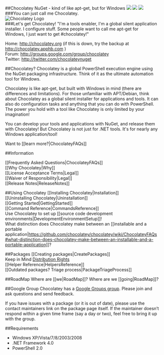 ##Chocolatey NuGet - kind of like apt-get, but for Windows [![](http://img.shields.io/gittip/Chocolatey.svg)](https://www.gittip.com/Chocolatey/) [![](http://img.shields.io/chocolatey/dt/chocolatey.svg)](http://chocolatey.org/packages/chocolatey)  [![](http://img.shields.io/teamcity/codebetter/bt802.svg)](http://teamcity.codebetter.com/viewType.html?buildTypeId=bt802)
###You can just call me Chocolatey.  
![Chocolatey Logo](https://github.com/chocolatey/chocolatey/wiki/images/chocolateyicon.gif "Chocolatey")  
###Let's get Chocolatey!
"I'm a tools enabler, I'm a global silent application installer. I configure stuff. Some people want to call me apt-get for Windows, I just want to get #chocolatey!"  
  
Home: http://chocolatey.org (if this is down, try the backup at http://chocolatey.apphb.com )  
Forum: http://groups.google.com/group/chocolatey  
Twitter: http://twitter.com/chocolateynuget  
  
##Chocolatey?
Chocolatey is a global PowerShell execution engine using the NuGet packaging infrastructure. Think of it as the ultimate automation tool for Windows.  
  
Chocolatey is like apt-get, but built with Windows in mind (there are differences and limitations). For those unfamiliar with APT/Debian, think about Chocolatey as a global silent installer for applications and tools. It can also do configuration tasks and anything that you can do with PowerShell. The power you hold with a tool like Chocolatey is only limited by your imagination!  
  
You can develop your tools and applications with NuGet, and release them with Chocolatey! But Chocolatey is not just for .NET tools. It's for nearly any Windows application/tool!  

Want to [[learn more?|ChocolateyFAQs]]  

##Information

[[Frequently Asked Questions|ChocolateyFAQs]]  
[[Why Chocolatey|Why]]  
[[License Acceptance Terms|Legal]]  
[[Waiver of Responsibility|Legal]]  
[[Release Notes|ReleaseNotes]]

##Using Chocolatey
[[Installing Chocolatey|Installation]]  
[[Uninstalling Chocolatey|Uninstallation]]  
[[Getting Started|GettingStarted]]  
[[Command Reference|CommandsReference]]  
Use Chocolatey to set up [[source code development environments|DevelopmentEnvironmentSetup]]!  
What distinction does Chocolatey make between an [[installable and a portable application|https://github.com/chocolatey/chocolatey/wiki/ChocolateyFAQs#what-distinction-does-chocolatey-make-between-an-installable-and-a-portable-application]]?   
  
##Packages
[[Creating packages|CreatePackages]]  
Keep in Mind [Distribution Rights](https://github.com/chocolatey/chocolatey/wiki/Legal#wiki-distributions-aka-chocolatey-packages)  
[[Helper Reference|HelpersReference]]  
[[Outdated packages? Triage process|PackageTriageProcess]]

##RoadMap
Where are [[we|RoadMap]]? Where are we [[going|RoadMap]]?
  
##Google Group
Chocolatey has a [Google Groups group](http://groups.google.com/group/chocolatey). Please join and ask questions and send feedback.
  
If you have issues with a package (or it is out of date), please use the contact maintainers link on the package page itself. If the maintainer doesn’t respond within a given time frame (say a day or two), feel free to bring it up with the group.  
  
##Requirements
 * Windows XP/Vista/7/8/2003/2008  
 * .NET Framework 4.0  
 * PowerShell 2.0
